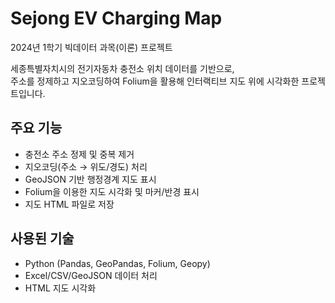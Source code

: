 # Sejong EV Charging Map

2024년 1학기 빅데이터 과목(이론) 프로젝트

세종특별자치시의 전기자동차 충전소 위치 데이터를 기반으로,  
주소를 정제하고 지오코딩하여 Folium을 활용해 인터랙티브 지도 위에 시각화한 프로젝트입니다.

## 주요 기능
- 충전소 주소 정제 및 중복 제거
- 지오코딩(주소 → 위도/경도) 처리
- GeoJSON 기반 행정경계 지도 표시
- Folium을 이용한 지도 시각화 및 마커/반경 표시
- 지도 HTML 파일로 저장

## 사용된 기술
- Python (Pandas, GeoPandas, Folium, Geopy)
- Excel/CSV/GeoJSON 데이터 처리
- HTML 지도 시각화
